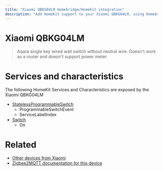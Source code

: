 ```yaml
---
title: "Xiaomi QBKG04LM Homebridge/HomeKit integration"
description: "Add HomeKit support to your Xiaomi QBKG04LM, using Homebridge, Zigbee2MQTT and homebridge-z2m."
---
```

<!---
This file has been GENERATED using src/docgen/docgen.ts
DO NOT EDIT THIS FILE MANUALLY!
-->
# Xiaomi QBKG04LM
> Aqara single key wired wall switch without neutral wire. Doesn't work as a router and doesn't support power meter


# Services and characteristics
The following HomeKit Services and Characteristics are exposed by
the Xiaomi QBKG04LM

* [StatelessProgrammableSwitch](../../action.md)
  * ProgrammableSwitchEvent
  * ServiceLabelIndex
* [Switch](../../switch.md)
  * On


# Related
* [Other devices from Xiaomi](../index.md#xiaomi)
* [Zigbee2MQTT documentation for this device](https://www.zigbee2mqtt.io/devices/QBKG04LM.html)